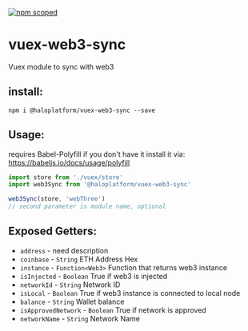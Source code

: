 [![npm scoped](https://img.shields.io/npm/v/@haloplatform/vuex-web3-sync.svg?style=for-the-badge)](https://www.npmjs.com/package/@haloplatform/vuex-web3-sync)

# vuex-web3-sync

Vuex module to sync with web3

## install:

```shell
npm i @haloplatform/vuex-web3-sync --save
```

## Usage:
requires Babel-Polyfill if you don't have it install it via: https://babeljs.io/docs/usage/polyfill

```js
import store from './vuex/store'
import web3Sync from '@haloplatform/vuex-web3-sync'

web3Sync(store, 'webThree')
// second parameter is module name, optional
```

## Exposed Getters:

* `address` - need description
* `coinbase` - `String` ETH Address Hex
* `instance` - `Function<Web3>` Function that returns web3 instance
* `isInjected` - `Boolean` True if web3 is injected
* `networkId` - `String` Network ID
* `isLocal` - `Boolean` True if web3 instance is connected to local node
* `balance` - `String` Wallet balance
* `isApprovedNetwork` - `Boolean` True if network is approved
* `networkName` - `String` Network Name
